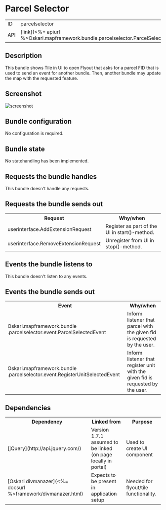 # Parcel Selector

<table class="table">
  <tr>
    <td>ID</td><td>parcelselector</td>
  </tr>
  <tr>
    <td>API</td><td>[link](<%= apiurl %>Oskari.mapframework.bundle.parcelselector.ParcelSelectorInstance.html)</td>
  </tr>
</table>

## Description

This bundle shows Tile in UI to open Flyout that asks for a parcel FID that is used to send an event for another bundle. Then, another bundle may update the map with the requested feature.

## Screenshot

![screenshot](/images/bundles/parcelselector.png)

## Bundle configuration

No configuration is required.

## Bundle state

No statehandling has been implemented.

## Requests the bundle handles

This bundle doesn't handle any requests.

## Requests the bundle sends out

<table class="table">
  <tr>
    <th>Request</th><th>Why/when</th>
  </tr>
  <tr>
    <td>userinterface.AddExtensionRequest</td><td>Register as part of the UI in start()-method.</td>
  </tr>
  <tr>
    <td>userinterface.RemoveExtensionRequest</td><td>Unregister from UI in stop()-method.</td>
  </tr>
</table>

## Events the bundle listens to

This bundle doesn't listen to any events.

## Events the bundle sends out

<table class="table">
  <tr>
    <th>Event</th><th>Why/when</th>
  </tr>
  <tr>
    <td>Oskari.mapframework.bundle
      .parcelselector.event.ParcelSelectedEvent</td><td>Inform listener that parcel with the given fid is requested by the user.</td>
  </tr>
  <tr>
    <td>Oskari.mapframework.bundle
      .parcelselector.event.RegisterUnitSelectedEvent</td><td>Inform listener that register unit with the given fid is requested by the user.</td>
  </tr>
</table>

## Dependencies

<table class="table">
  <tr>
    <th>Dependency</th><th>Linked from</th><th>Purpose</th>
  </tr>
  <tr>
    <td> [jQuery](http://api.jquery.com/) </td>
    <td> Version 1.7.1 assumed to be linked (on page locally in portal) </td>
    <td> Used to create UI component</td>
  </tr>
  <tr>
    <td> [Oskari divmanazer](<%= docsurl %>framework/divmanazer.html) </td>
    <td> Expects to be present in application setup </td>
    <td> Needed for flyout/tile functionality.</td>
  </tr>
</table>
